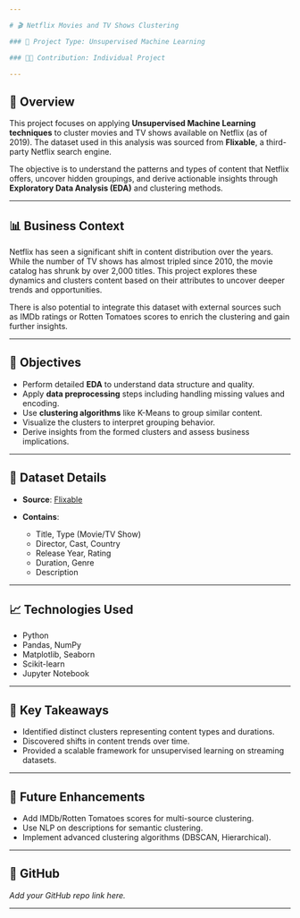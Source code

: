 ```yaml
---

# 🎬 Netflix Movies and TV Shows Clustering

### 📌 Project Type: Unsupervised Machine Learning

### 🧑‍💻 Contribution: Individual Project

---
```


## 📖 Overview

This project focuses on applying **Unsupervised Machine Learning techniques** to cluster movies and TV shows available on Netflix (as of 2019). The dataset used in this analysis was sourced from **Flixable**, a third-party Netflix search engine.

The objective is to understand the patterns and types of content that Netflix offers, uncover hidden groupings, and derive actionable insights through **Exploratory Data Analysis (EDA)** and clustering methods.

---

## 📊 Business Context

Netflix has seen a significant shift in content distribution over the years. While the number of TV shows has almost tripled since 2010, the movie catalog has shrunk by over 2,000 titles. This project explores these dynamics and clusters content based on their attributes to uncover deeper trends and opportunities.

There is also potential to integrate this dataset with external sources such as IMDb ratings or Rotten Tomatoes scores to enrich the clustering and gain further insights.

---

## 📌 Objectives

* Perform detailed **EDA** to understand data structure and quality.
* Apply **data preprocessing** steps including handling missing values and encoding.
* Use **clustering algorithms** like K-Means to group similar content.
* Visualize the clusters to interpret grouping behavior.
* Derive insights from the formed clusters and assess business implications.

---

## 📂 Dataset Details

* **Source**: [Flixable](https://flixable.com/)
* **Contains**:

  * Title, Type (Movie/TV Show)
  * Director, Cast, Country
  * Release Year, Rating
  * Duration, Genre
  * Description

---

## 📈 Technologies Used

* Python
* Pandas, NumPy
* Matplotlib, Seaborn
* Scikit-learn
* Jupyter Notebook

---

## 📌 Key Takeaways

* Identified distinct clusters representing content types and durations.
* Discovered shifts in content trends over time.
* Provided a scalable framework for unsupervised learning on streaming datasets.

---

## 🚀 Future Enhancements

* Add IMDb/Rotten Tomatoes scores for multi-source clustering.
* Use NLP on descriptions for semantic clustering.
* Implement advanced clustering algorithms (DBSCAN, Hierarchical).

---

## 📎 GitHub

*Add your GitHub repo link here.*

---
